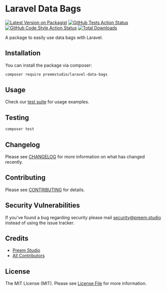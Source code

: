 # Laravel Data Bags

[![Latest Version on Packagist](https://img.shields.io/packagist/v/preemstudio/laravel-data-bags.svg?style=flat-square)](https://packagist.org/packages/preemstudio/laravel-data-bags)
[![GitHub Tests Action Status](https://img.shields.io/github/actions/workflow/status/preemstudio/laravel-data-bags/run-tests.yml?branch=main&label=tests&style=flat-square)](https://github.com/preemstudio/laravel-data-bags/actions?query=workflow%3Arun-tests+branch%3Amain)
[![GitHub Code Style Action Status](https://img.shields.io/github/actions/workflow/status/preemstudio/laravel-data-bags/fix-php-code-style-issues.yml?branch=main&label=code%20style&style=flat-square)](https://github.com/preemstudio/laravel-data-bags/actions?query=workflow%3A"Fix+PHP+code+style+issues"+branch%3Amain)
[![Total Downloads](https://img.shields.io/packagist/dt/preemstudio/laravel-data-bags.svg?style=flat-square)](https://packagist.org/packages/preemstudio/laravel-data-bags)

A package to easily use data bags with Laravel.

## Installation

You can install the package via composer:

```bash
composer require preemstudio/laravel-data-bags
```

## Usage

Check our [test suite](/tests) for usage examples.

## Testing

```bash
composer test
```

## Changelog

Please see [CHANGELOG](CHANGELOG.md) for more information on what has changed recently.

## Contributing

Please see [CONTRIBUTING](CONTRIBUTING.md) for details.

## Security Vulnerabilities

If you've found a bug regarding security please mail [security@preem.studio](mailto:security@preem.studio) instead of using the issue tracker.

## Credits

- [Preem Studio](https://github.com/PreemStudio)
- [All Contributors](../../contributors)

## License

The MIT License (MIT). Please see [License File](LICENSE.md) for more information.
